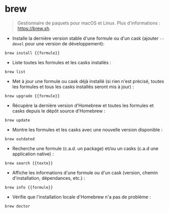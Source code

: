 # brew

> Gestionnaire de paquets pour macOS et Linux.
> Plus d'informations : <https://brew.sh>.

- Installe la dernière version stable d'une formule ou d'un cask (ajouter `--devel` pour une version de développement):

`brew install {{formule}}`

- Liste toutes les formules et les casks installés :

`brew list`

- Met à jour une formule ou cask déjà installé (si rien n'est précisé, toutes les formules et tous les casks installés seront mis à jour) :

`brew upgrade {{formule}}`

- Récupère la dernière version d'Homebrew et toutes les formules et casks depuis le dépôt source d'Homebrew :

`brew update`

- Montre les formules et les casks avec une nouvelle version disponible :

`brew outdated`

- Recherche une formule (c.a.d. un package) et/ou un casks (c.a.d une application native) :

`brew search {{texte}}`

- Affiche les informations d'une formule ou d'un cask (version, chemin d'installation, dépendances, etc.) :

`brew info {{formule}}`

- Vérifie que l'installation locale d'Homebrew n'a pas de problème :

`brew doctor`
